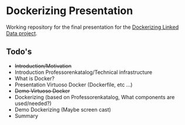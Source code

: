 # Dockerizing Presentation

Working repository for the final presentation for the [Dockerizing Linked Data project](http://dockerizing.github.io).

## Todo's

* ~~Introduction/Motivation~~
* Introduction Professorenkatalog/Technical infrastructure
* What is Docker? 
* Presentation Virtuoso Docker (Dockerfile, etc ...)
* ~~Demo Virtuoso Docker~~
* Dockerizing (based on Professorenkatalog, What components are used/needed?)
* Demo Dockerizing (Maybe screen cast)
* Summary
